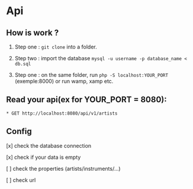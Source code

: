 # Api

## How is work ?

1. Step one : `git clone` into a folder.

2. Step two : import the database `mysql -u username -p database_name < db.sql`

3.  Step one : on the same folder, run `php -S localhost:YOUR_PORT` (exemple:8000) or run wamp, xamp etc.

## Read your api(ex for YOUR_PORT = 8080):

    * GET http://localhost:8080/api/v1/artists
    

## Config

[x] check the database connection

[x] check if your data is empty

[ ] check the properties (artists/instruments/...)

[ ] check url
